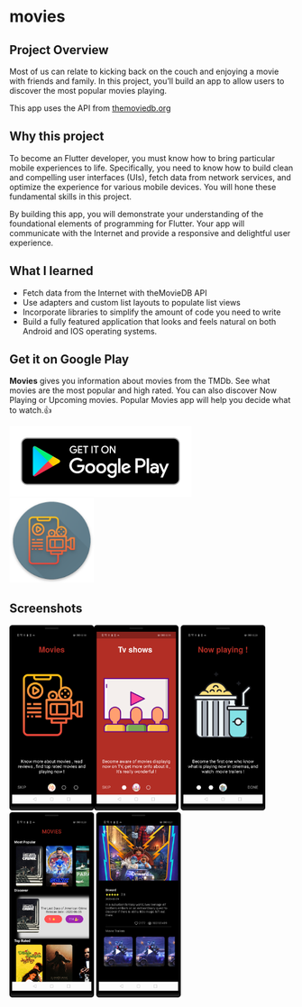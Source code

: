# movies
## Project Overview

Most of us can relate to kicking back on the couch and enjoying a movie with friends and family. In this project, you’ll build an app to allow users to discover the most popular movies playing.

This app uses the API from [themoviedb.org](https://www.themoviedb.org/)
 
## Why this project 

To become an Flutter developer, you must know how to bring particular mobile experiences to life. Specifically, you need to know how to build clean and compelling user interfaces (UIs), fetch data from network services, and optimize the experience for various mobile devices. You will hone these fundamental skills in this project.

By building this app, you will demonstrate your understanding of the foundational elements of programming for Flutter. Your app will communicate with the Internet and provide a responsive and delightful user experience.

## What I learned
- Fetch data from the Internet with theMovieDB API
- Use adapters and custom list layouts to populate list views
- Incorporate libraries to simplify the amount of code you need to write
- Build a fully featured application that looks and feels natural on both Android and IOS operating systems.

## Get it on Google Play
**Movies**  gives you information about movies from the TMDb. See what movies are the most popular and high rated. You can also discover Now Playing or Upcoming movies.
 Popular Movies app will help you decide what to watch.👍
 
<a href="https://play.google.com/store/apps/details?id=com.sallam.movies&hl=en" > <img src="google_play.png"></a>  
<a href="https://play.google.com/store/apps/details?id=com.sallam.movies&hl=en"> <img src="app_ic.png" width="150"></a>

## Screenshots
<img src="1.png" width="150" margins="5px"><img src="2.png" width="150"> <img src="3.png" width="150"> <img src="4.png" width="150">
<img src="5.png" width="150">
